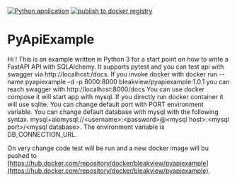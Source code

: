 [![Python application](https://github.com/bleakview/pyapiexample/actions/workflows/python-app.yml/badge.svg?branch=master)](https://github.com/bleakview/pyapiexample/actions/workflows/python-app.yml)   [![publish to docker registry](https://github.com/bleakview/pyapiexample/actions/workflows/push_to_docker_hub.yml/badge.svg)](https://github.com/bleakview/pyapiexample/actions/workflows/push_to_docker_hub.yml)

# PyApiExample

Hi ! This is an example written in Python 3 for a start point on how to write a FastAPI API with SQLAlchemy.
It supports pytest and you can test api with swagger via http://localhost:<port>/docs.
If you invoke docker with docker run --name pyapiexample -d -p 8000:8000 bleakview/pyapiexample:1.0.1 you can reach swagger with http://localhost:8000/docs
You can use docker compose it will start app with mysql.
If you directly run docker container it will use sqlite.
You can change default port with PORT environment variable.
You can change default database with mysql with the following syntax.
mysql+aiomysql://\<username>:\<password>@\<mysql host>:\<mysql port>/\<mysql database>.
The environment variable is DB_CONNECTION_URL.

On very change code test will be run and a new docker image will bu pushed to
[https://hub.docker.com/repository/docker/bleakview/pyapiexample](https://hub.docker.com/repository/docker/bleakview/pyapiexample).
